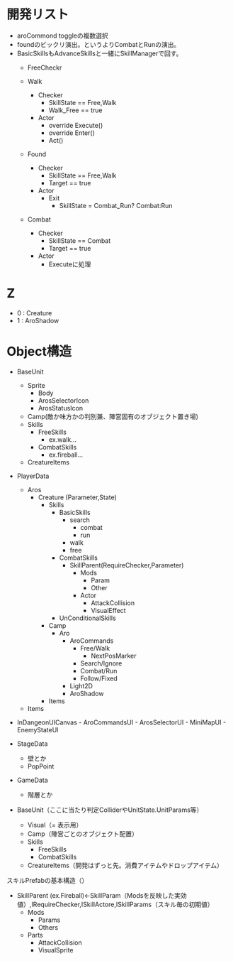 # 開発リスト
 - aroCommond toggleの複数選択
 - foundのビックリ演出。というよりCombatとRunの演出。
 - BasicSkillsもAdvanceSkillsと一緒にSkillManagerで回す。
	- FreeCheckr

	- Walk
		- Checker
			- SkillState == Free,Walk
			- Walk_Free == true
		- Actor
			- override Execute()
			- override Enter()
			- Act()
	
	- Found
		- Checker
			- SkillState == Free,Walk
			- Target == true
		- Actor
			- Exit
				- SkillState = Combat_Run? Combat:Run
	
	- Combat
		- Checker
			- SkillState == Combat 
			- Target == true
		- Actor
			- Executeに処理

# Z
 - 0 : Creature
 - 1 : AroShadow




# Object構造

- BaseUnit
	- Sprite
		- Body
		- ArosSelectorIcon
		- ArosStatusIcon
	- Camp(敵か味方かの判別兼、陣営固有のオブジェクト置き場)
	- Skills
		- FreeSkills
			- ex.walk...
		- CombatSkills
			- ex.fireball...
	- CreatureItems


- PlayerData
	- Aros
		- Creature (Parameter,State)
			- Skills
				- BasicSkills
					- search
						- combat
						- run
					- walk
					- free
				- CombatSkills
					- SkillParent(RequireChecker,Parameter)
						- Mods
							- Param
							- Other
						- Actor
							- AttackCollision
							- VisualEffect
				- UnConditionalSkills
			- Camp
				- Aro
					- AroCommands
						- Free/Walk
							- NextPosMarker
						- Search/Ignore
						- Combat/Run
						- Follow/Fixed
					- Light2D
					- AroShadow
			- Items
	- Items
- InDangeonUICanvas
		- AroCommandsUI
		- ArosSelectorUI
		- MiniMapUI
		- EnemyStateUI
- StageData
	- 壁とか
	- PopPoint
- GameData
	- 階層とか

	
- BaseUnit（ここに当たり判定ColliderやUnitState.UnitParams等）
    - Visual（= 表示用）
    - Camp（陣営ごとのオブジェクト配置）
    - Skills
        - FreeSkills
        - CombatSkills
    - CreatureItems（開発はずっと先。消費アイテムやドロップアイテム）

スキルPrefabの基本構造（）
- SkillParent (ex.Fireball)←SkillParam（Modsを反映した実効値）,IRequireChecker,ISkillActore,ISkillParams（スキル毎の初期値）
	- Mods
		- Params
		- Others
	- Parts
		- AttackCollision
		- VisualSprite

